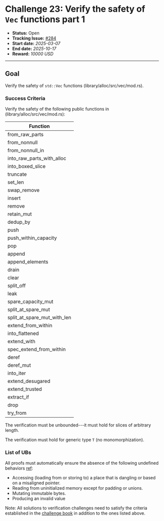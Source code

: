 # Challenge 23: Verify the safety of `Vec` functions part 1

- **Status:** Open
- **Tracking Issue:** [#284](https://github.com/model-checking/verify-rust-std/issues/284)
- **Start date:** *2025-03-07*
- **End date:** *2025-10-17*
- **Reward:** *10000 USD*

-------------------


## Goal

Verify the safety of `std::Vec` functions (library/alloc/src/vec/mod.rs).


### Success Criteria

Verify the safety of the following public functions in (library/alloc/src/vec/mod.rs):

| Function |
|---------|
|from_raw_parts| 
|from_nonnull|
|from_nonnull_in|
|into_raw_parts_with_alloc|
|into_boxed_slice|
|truncate|
|set_len|
|swap_remove|
|insert|
|remove|
|retain_mut|
|dedup_by|
|push|
|push_within_capacity|
|pop|
|append|
|append_elements|
|drain|
|clear|
|split_off|
|leak|
|spare_capacity_mut|
|split_at_spare_mut|
|split_at_spare_mut_with_len|
|extend_from_within|
|into_flattened|
|extend_with|
|spec_extend_from_within|
|deref|
|deref_mut|
|into_iter|
|extend_desugared|
|extend_trusted|
|extract_if|
|drop|
|try_from|




The verification must be unbounded---it must hold for slices of arbitrary length.

The verification must hold for generic type `T` (no monomorphization).

### List of UBs

All proofs must automatically ensure the absence of the following undefined behaviors [ref](https://github.com/rust-lang/reference/blob/142b2ed77d33f37a9973772bd95e6144ed9dce43/src/behavior-considered-undefined.md):

* Accessing (loading from or storing to) a place that is dangling or based on a misaligned pointer.
* Reading from uninitialized memory except for padding or unions.
* Mutating immutable bytes.
* Producing an invalid value


Note: All solutions to verification challenges need to satisfy the criteria established in the [challenge book](../general-rules.md)
in addition to the ones listed above.
